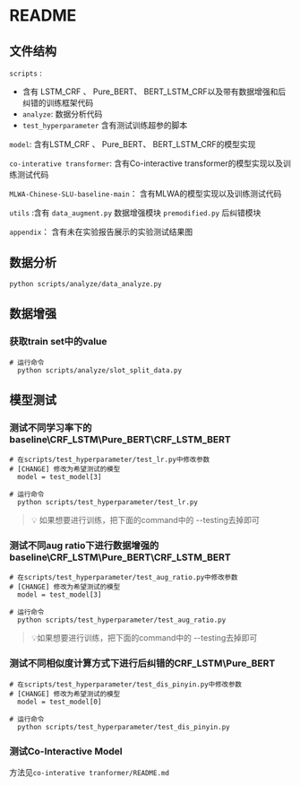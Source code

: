 # README



## 文件结构

`scripts`  :

- 含有 LSTM_CRF 、 Pure_BERT、 BERT_LSTM_CRF以及带有数据增强和后纠错的训练框架代码
- `analyze`: 数据分析代码
- `test_hyperparameter` 含有测试训练超参的脚本

`model`: 含有LSTM_CRF 、 Pure_BERT、 BERT_LSTM_CRF的模型实现

`co-interative transformer`: 含有Co-interactive transformer的模型实现以及训练测试代码

`MLWA-Chinese-SLU-baseline-main`：  含有MLWA的模型实现以及训练测试代码

`utils`  :含有 `data_augment.py` 数据增强模块   `premodified.py` 后纠错模块

`appendix`： 含有未在实验报告展示的实验测试结果图











## 数据分析

```
python scripts/analyze/data_analyze.py 
```



## 数据增强

### 获取train set中的value

```
# 运行命令 
  python scripts/analyze/slot_split_data.py 
```





## 模型测试

### 测试不同学习率下的baseline\CRF_LSTM\Pure_BERT\CRF_LSTM_BERT

```
# 在scripts/test_hyperparameter/test_lr.py中修改参数
# [CHANGE] 修改为希望测试的模型
  model = test_model[3]
```

```
# 运行命令
  python scripts/test_hyperparameter/test_lr.py
```

> :bulb: 如果想要进行训练，把下面的command中的 --testing去掉即可

### 

### 测试不同aug ratio下进行数据增强的baseline\CRF_LSTM\Pure_BERT\CRF_LSTM_BERT

```
# 在scripts/test_hyperparameter/test_aug_ratio.py中修改参数
# [CHANGE] 修改为希望测试的模型
  model = test_model[3]
```

```
# 运行命令
  python scripts/test_hyperparameter/test_aug_ratio.py
```

> :bulb:如果想要进行训练，把下面的command中的 --testing去掉即可



### 测试不同相似度计算方式下进行后纠错的CRF_LSTM\Pure_BERT

```
# 在scripts/test_hyperparameter/test_dis_pinyin.py中修改参数
# [CHANGE] 修改为希望测试的模型
  model = test_model[0]
```

```
# 运行命令
  python scripts/test_hyperparameter/test_dis_pinyin.py
```





### 测试Co-Interactive Model

方法见`co-interative tranformer/README.md`

